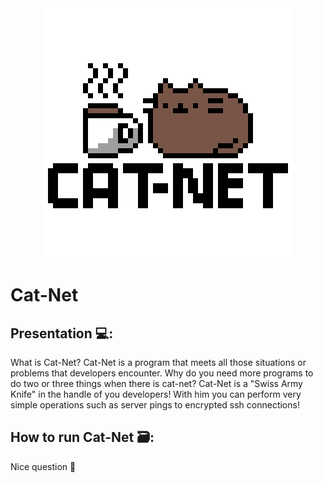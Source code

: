<div align="center">
    <img src="Other Source/CAT-NET-ICON.png" alt="Logo" width="400" height="400">
  </a>
</div>

# Cat-Net
## Presentation 💻:
What is Cat-Net? Cat-Net is a program that meets all those situations or problems that developers encounter. Why do you need more programs to do two or three things when there is cat-net? Cat-Net is a "Swiss Army Knife" in the handle of you developers! With him you can perform very simple operations such as server pings to encrypted ssh connections!
## How to run Cat-Net 🗃:
Nice question 🧐  

